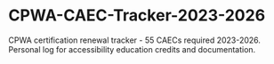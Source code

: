 # CPWA-CAEC-Tracker-2023-2026
CPWA certification renewal tracker - 55 CAECs required 2023-2026. Personal log for accessibility education credits and documentation.
